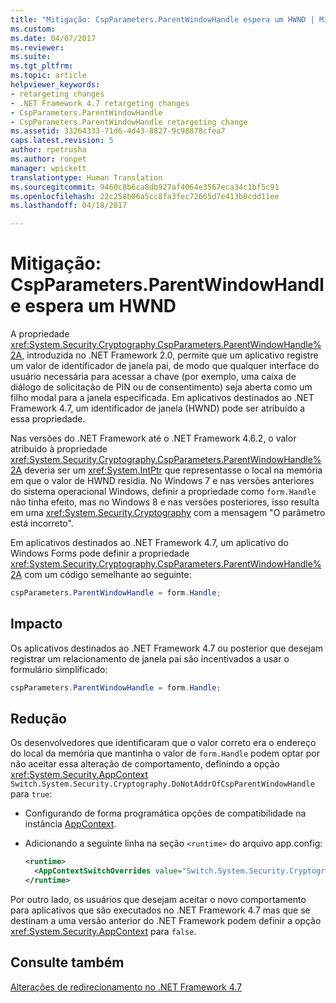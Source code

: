 ```yaml
---
title: "Mitigação: CspParameters.ParentWindowHandle espera um HWND | Microsoft Docs"
ms.custom: 
ms.date: 04/07/2017
ms.reviewer: 
ms.suite: 
ms.tgt_pltfrm: 
ms.topic: article
helpviewer_keywords:
- retargeting changes
- .NET Framework 4.7 retargeting changes
- CspParameters.ParentWindowHandle
- CspParameters.ParentWindowHandle retargeting change
ms.assetid: 33264333-71d6-4d43-8827-9c98878cfea7
caps.latest.revision: 5
author: rpetrusha
ms.author: ronpet
manager: wpickett
translationtype: Human Translation
ms.sourcegitcommit: 9460c8b6ca8db927af4064e3567eca34c1bf5c91
ms.openlocfilehash: 22c258b06a5cc8fa3fec72665d7e413b0cdd11ee
ms.lasthandoff: 04/18/2017

---
```

# <a name="mitigation-cspparametersparentwindowhandle-expects-an-hwnd"></a>Mitigação: CspParameters.ParentWindowHandle espera um HWND

A propriedade <xref:System.Security.Cryptography.CspParameters.ParentWindowHandle%2A>, introduzida no .NET Framework 2.0, permite que um aplicativo registre um valor de identificador de janela pai, de modo que qualquer interface do usuário necessária para acessar a chave (por exemplo, uma caixa de diálogo de solicitação de PIN ou de consentimento) seja aberta como um filho modal para a janela especificada. Em aplicativos destinados ao .NET Framework 4.7, um identificador de janela (HWND) pode ser atribuído a essa propriedade.

Nas versões do .NET Framework até o .NET Framework 4.6.2, o valor atribuído à propriedade <xref:System.Security.Cryptography.CspParameters.ParentWindowHandle%2A> deveria ser um <xref:System.IntPtr> que representasse o local na memória em que o valor de HWND residia. No Windows 7 e nas versões anteriores do sistema operacional Windows, definir a propriedade como `form.Handle` não tinha efeito, mas no Windows 8 e nas versões posteriores, isso resulta em uma <xref:System.Security.Cryptography> com a mensagem "O parâmetro está incorreto".

Em aplicativos destinados ao .NET Framework 4.7, um aplicativo do Windows Forms pode definir a propriedade <xref:System.Security.Cryptography.CspParameters.ParentWindowHandle%2A> com um código semelhante ao seguinte:

```csharp
cspParameters.ParentWindowHandle = form.Handle;
``` 

## <a name="impact"></a>Impacto

Os aplicativos destinados ao .NET Framework 4.7 ou posterior que desejam registrar um relacionamento de janela pai são incentivados a usar o formulário simplificado:

```csharp
cspParameters.ParentWindowHandle = form.Handle;
``` 

## <a name="mitigation"></a>Redução

Os desenvolvedores que identificaram que o valor correto era o endereço do local da memória que mantinha o valor de `form.Handle` podem optar por não aceitar essa alteração de comportamento, definindo a opção <xref:System.Security.AppContext> `Switch.System.Security.Cryptography.DoNotAddrOfCspParentWindowHandle` para `true`:

- Configurando de forma programática opções de compatibilidade na instância [AppContext](assetID:///T:System.Security.AppContext).

- Adicionando a seguinte linha na seção `<runtime>` do arquivo app.config:
   
   ```xml
   <runtime>
     <AppContextSwitchOverrides value="Switch.System.Security.Cryptography.DoNotAddrOfCspParentWindowHandle=true"/>
   </runtime>
   ```

Por outro lado, os usuários que desejam aceitar o novo comportamento para aplicativos que são executados no .NET Framework 4.7 mas que se destinam a uma versão anterior do .NET Framework podem definir a opção <xref:System.Security.AppContext> para `false`.
 
## <a name="see-also"></a>Consulte também

[Alterações de redirecionamento no .NET Framework 4.7](../../../docs/framework/migration-guide/retargeting-changes-in-the-net-framework-4-7.md)

